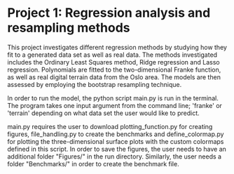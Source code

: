 # Project 1: Regression analysis and resampling methods
This project investigates different regression methods by studying how they fit to a generated data set as well as real data. The methods investigated includes the Ordinary Least Squares method, Ridge regression and Lasso regression. Polynomials are fitted to the two-dimensional Franke function, as well as real digital terrain data from the Oslo area. The models are then assessed by employing the bootstrap resampling technique.

In order to run the model, the python script main.py is run in the terminal. The program takes one input argument from the command line; 'franke' or 'terrain' depending on what data set the user would like to predict.

main.py requires the user to download plotting_function.py for creating figures, file_handling.py to create the benchmarks and define_colormap.py for plotting the three-dimensional surface plots with the custom colormaps defined in this script. In order to save the figures, the user needs to have an additional folder "Figures/" in the run directory. Similarly, the user needs a folder "Benchmarks/" in order to create the benchmark file.
